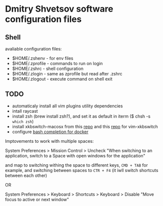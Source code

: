# Dmitry Shvetsov software configuration files

## Shell

avaliable configuration files:

- $HOME/.zshenv - for env files
- $HOME/.zprofile - commands to run on login
- $HOME/.zshrc - shell configuration
- $HOME/.zlogin - same as zprofile but read after .zshrc
- $HOME/.zlogout - execute command on shell exit

## TODO

- automaticaly install all vim plugins utility dependencies
- intall raycast
- install zsh (brew install zsh?), and set it as default in iterm ($ chsh -s `which zsh`)
- install xkbswitch-macosx from this [repo](https://github.com/myshov/xkbswitch-macosx) and this [repo](https://github.com/myshov/libxkbswitch-macosx) for vim-xkbswitch
- configure [bash completion for docker](https://docs.docker.com/compose/completion/)

Imptovements to work with multiple spaces:

System Preferences > Mission Control > Uncheck "When switching to an application, switch to a Space with open windows for the application"

and map to switching withing the space to different keys, `CMD + TAB` for example, and switching between spaces to `CTR + F4` (it iwll switch shortcuts between each other)

OR

System Preferences > Keyboard > Shortcuts > Keyboard > Disable "Move focus to active or next window"
